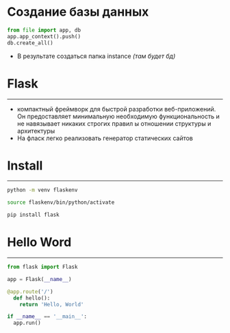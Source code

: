 # Создание базы данных

```python
from file import app, db
app.app_context().push()
db.create_all()
```
- В результате создаться папка instance *(там будет бд)*

# Flask
---
- компактный фреймворк для быстрой разработки веб-приложений.
Он предоставляет минимальную необходимую функциональность и не навязывает никаких строгих правил ы отношении структуры и архитектуры
- На фласк легко реализовать генератор статических сайтов


# Install
---
```bash
python -m venv flaskenv

source flaskenv/bin/python/activate

pip install flask
```

# Hello Word
---
```python
from flask import Flask

app = Flask(__name__)

@app.route('/')
  def hello():
    return 'Hello, World'

if __name__ == '__main__':
  app.run()
```

